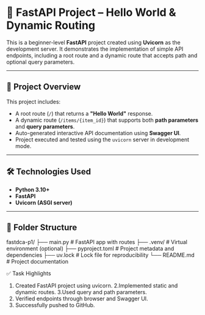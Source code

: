 # 🚀 FastAPI Project – Hello World & Dynamic Routing

This is a beginner-level **FastAPI** project created using **Uvicorn** as the development server.
It demonstrates the implementation of simple API endpoints, including a root route and a dynamic route that accepts
path and optional query parameters.

---

## 📁 Project Overview

This project includes:

- A root route (`/`) that returns a **"Hello World"** response.
- A dynamic route (`/items/{item_id}`) that supports both **path parameters** and **query parameters**.
- Auto-generated interactive API documentation using **Swagger UI**.
- Project executed and tested using the `uvicorn` server in development mode.

---

## 🛠️ Technologies Used

- **Python 3.10+**
- **FastAPI**
- **Uvicorn (ASGI server)**

---

## 📂 Folder Structure

fastdca-p1/
├── main.py # FastAPI app with routes
├── .venv/ # Virtual environment (optional)
├── pyproject.toml # Project metadata and dependencies
├── uv.lock # Lock file for reproducibility
└── README.md # Project documentation


✅ Task Highlights
1. Created FastAPI project using uvicorn.
2.Implemented static and dynamic routes.
3.Used query and path parameters.
4. Verified endpoints through browser and Swagger UI.
5. Successfully pushed to GitHub.
